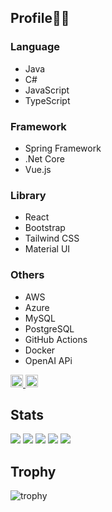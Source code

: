 ## Profile🙇‍♂️
### Language
- Java
- C#
- JavaScript
- TypeScript

### Framework
- Spring Framework
- .Net Core
- Vue.js

### Library
- React
- Bootstrap
- Tailwind CSS
- Material UI

### Others
- AWS
- Azure
- MySQL
- PostgreSQL
- GitHub Actions
- Docker
- OpenAI APi

<p align="left">
  <a href="https://github.com/hiroshiimaizumi">
    <img height="20" src="https://komarev.com/ghpvc/?username=hiroshiimaizumi" />
  </a>
  <a href="https://github.com/hiroshiimaizumi">
    <img height="20" src="https://img.shields.io/github/followers/hiroshiimaizumi?label=follow&logo=github&style=flat" />
  </a>
</p>

## Stats
![](http://github-profile-summary-cards.vercel.app/api/cards/profile-details?username=hiroshiimaizumi&theme=gruvbox)
![](http://github-profile-summary-cards.vercel.app/api/cards/repos-per-language?username=hiroshiimaizumi&theme=gruvbox)
![](http://github-profile-summary-cards.vercel.app/api/cards/most-commit-language?username=hiroshiimaizumi&theme=gruvbox)
![](http://github-profile-summary-cards.vercel.app/api/cards/stats?username=hiroshiimaizumi&theme=gruvbox)
![](http://github-profile-summary-cards.vercel.app/api/cards/productive-time?username=hiroshiimaizumi&theme=gruvbox&utcOffset=9)

## Trophy
![trophy](https://github-profile-trophy.vercel.app/?username=hiroshiimaizumi&theme=gruvbox)
